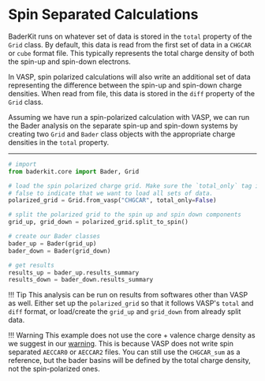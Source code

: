 # Spin Separated Calculations

BaderKit runs on whatever set of data is stored in the `total` property of the
`Grid` class. By default, this data is read from the first set of
data in a `CHGCAR` or `cube` format file. This typically represents the total
charge density of both the spin-up and spin-down electrons.

In VASP, spin polarized calculations will also write an additional set of data
representing the difference between the spin-up and spin-down charge densities.
When read from file, this data is stored in the `diff` property of the `Grid`
class.

Assuming we have run a spin-polarized calculation with VASP, we can run the
Bader analysis on the separate spin-up and spin-down systems by creating two
`Grid` and `Bader` class objects with the appropriate charge densities in the
`total` property.

---

```python
# import 
from baderkit.core import Bader, Grid

# load the spin polarized charge grid. Make sure the `total_only` tag is set to
# false to indicate that we want to load all sets of data.
polarized_grid = Grid.from_vasp("CHGCAR", total_only=False)

# split the polarized grid to the spin up and spin down components
grid_up, grid_down = polarized_grid.split_to_spin()

# create our Bader classes
bader_up = Bader(grid_up)
bader_down = Bader(grid_down)

# get results
results_up = bader_up.results_summary
results_down = bader_down.results_summary
```

!!! Tip
    This analysis can be run on results from softwares other than VASP as well.
    Either set up the `polarized_grid` so that it follows VASP's `total` and `diff`
    format, or load/create the `grid_up` and `grid_down` from already split
    data.

!!! Warning
    This example does not use the core + valence charge density as we suggest in
    our [warning](/baderkit/#warning-for-vasp-and-other-pseudopotential-codes).
    This is because VASP does not write spin separated `AECCAR0` or `AECCAR2` files.
    You can still use the `CHGCAR_sum` as a reference, but the bader basins will
    be defined by the total charge density, not the spin-polarized ones.